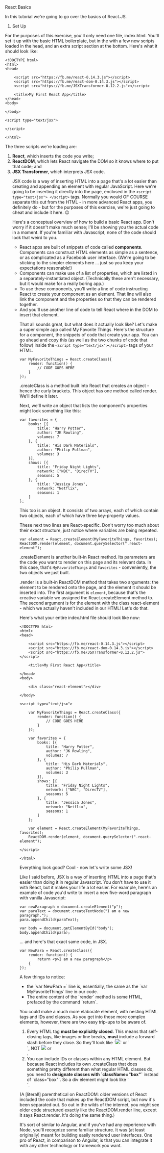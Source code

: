 React Basics

In this tutorial we're going to go over the basics of React.JS.

1. Set Up

For the purposes of this exercise, you'll only need one file, index.html. You'll set it up with the basic HTML boilerplate, but in the with a few new scripts loaded in the head, and an extra script section at the bottom. Here's what it should look like:

```
<!DOCTYPE html>
<html>
<head>

	<script src="https://fb.me/react-0.14.3.js"></script>
	<script src="https://fb.me/react-dom-0.14.3.js"></script>
	<script src="https://fb.me/JSXTransformer-0.12.2.js"></script>

	<title>My First React App</title>
</head>
<body>

</body>

<script type="text/jsx">

</script>

</html>
```

The three scripts we're loading are:
<ol><li><strong>React</strong>, which inserts the code you write;</li>
<li><strong>ReactDOM</strong>, which lets React navigate the DOM so it knows where to put that code; and</li>
<li><strong>JSX Transformer</strong>, which interprets JSX code.</li>

JSX code is a way of inserting HTML into a page that's a lot easier than creating and appending an element with regular JavaScript. Here we're going to be inserting it directly into the page, enclosed in the `<script type="text/jsx"> </script>` tags. Normally you would OF COURSE separate this out from the HTML - in more advanced React apps, you definitely do - but for the purposes of this exercise, we're just going to cheat and include it here. :wink:

Here's a conceptual overview of how to build a basic React app. Don't worry if it doesn't make much sense; I'll be showing you the actual code in a moment. If you're familiar with Javascript, none of the code should look that weird to you.

<ul><li>React apps are built of snippets of code called <strong>components</strong>. Components can construct HTML elements as simple as a sentence, or as complicated as a Facebook user interface. (We're going to be sticking to the simpler elements here ... just so you keep your expectations reasonable!)</li>

<li>Components can make use of a list of properties, which are listed in a separately-instantiated object. (Technically these aren't necessary, but it would make for a really boring app.)</li>

<li>To use these components, you'll write a line of code instructing React to create your component as an element. That line will also link the component and the properties so that they can be rendered together.</li> 

<li>And you'll use another line of code to tell React where in the DOM to insert that element.</li>

That all sounds great, but what does it actually look like? Let's make a super simple app called My Favorite Things. Here's the structure for a component, the snippets of code that create your app. You can go ahead and copy this (as well as the two chunks of code that follow) inside the `<script type="text/jsx"></script>` tags of your HTML.

```
var MyFavoriteThings = React.createClass({
	render: function() {
		// CODE GOES HERE
	}
});
```

.createClass is a method built into React that creates an object - hence the curly brackets. This object has one method called render. We'll define it later.

Next, we'll write an object that lists the component's properties might look something like this:

```
var favorites = {
	books: [{
		title: "Harry Potter",
		author: "JK Rowling",
		volumes: 7
	}, {
		title: "His Dark Materials",
		author: "Philip Pullman",
		volumes: 3
	}],
	shows: [{
		title: "Friday Night Lights",
		network: ["NBC", "DirecTV"],
		seasons: 5
	}, {	
		title: "Jessica Jones",
		network: "Netflix",
		seasons: 1
	]
};
```

This too is an object. It consists of two arrays, each of which contain two objects, each of which have three key-property values.

These next two lines are React-specific. Don't worry too much about their exact structure, just notice where variables are being repeated.

```
var element = React.createElement(MyFavoriteThings, favorites);
ReactDOM.render(element, document.querySelector(".react-element");
```

.createElement is another built-in React method. Its parameters are the code you want to render on this page and its relevant data. In this case, that's `MyFavoriteThings` and `favorites` - conveniently, the two objects we just built.

.render is a built-in ReactDOM method that takes two arguments: the element to be rendered onto the page, and the element it should be inserted into. The first argument is `element`, because that's the creative variable we assigned the React.createElement method to. The second argument is for the element with the class react-element - which we actually haven't included in our HTML! Let's do that.

Here's what your entire index.html file should look like now:

```
<!DOCTYPE html>
<html>
<head>

	<script src="https://fb.me/react-0.14.3.js"></script>
	<script src="https://fb.me/react-dom-0.14.3.js"></script>
	<script src="https://fb.me/JSXTransformer-0.12.2.js"></script>

	<title>My First React App</title>

</head>
<body>

	<div class="react-element"></div>

</body>

<script type="text/jsx">

	var MyFavoriteThings = React.createClass({
		render: function() {
			// CODE GOES HERE
		}
	});

	var favorites = {
		books: [{
			title: "Harry Potter",
			author: "JK Rowling",
			volumes: 7
		}, {
			title: "His Dark Materials",
			author: "Philip Pullman",
			volumes: 3
		}],
		shows: [{
			title: "Friday Night Lights",
			network: ["NBC", "DirecTV"],
			seasons: 5
		}, {	
			title: "Jessica Jones",
			network: "Netflix",
			seasons: 1
		]
	};

	var element = React.createElement(MyFavoriteThings, favorites);
	ReactDOM.render(element, document.querySelector(".react-element");

</script>

</html>
```

Everything look good? Cool - now let's write some JSX!

Like I said before, JSX is a way of inserting HTML into a page that's easier than doing it in regular Javascript. You don't have to use it with React, but it makes your life a lot easier. For example, here's an example of code you'd write to insert a new five-word paragraph with vanilla Javascript:

```
var newParagraph = document.createElement("p");
var paraText = document.createTextNode("I am a new paragraph.");
para.appendChild(paraText);

var body = document.getElementById("body");
body.appendChild(para);
```

... and here's that exact same code, in JSX.

```
var NewPara = React.createClass({
	render: function() {
		return <p>I am a new paragraph</p>
	{
});
```

A few things to notice:
<ul><li>the `var NewPara =` line is, essentially, the same as the `var MyFavoriteThings` line in our code.</li>
<li>The entire content of the `render` method is some HTML, prefaced by the command `return`.</li></ul>

You could make a much more elaborate element, with nesting HTML tags and IDs and classes. As you get into those more complex elements, however, there are two easy trip-ups to be aware of.

<ol><li>Every HTML tag <strong>must be explicitly closed</strong>. This means that self-closing tags, like images or line breaks, <strong>must</strong> include a forward slash before they close. So they'll look like `<img src="myImage.jpg" />` or `<br />`, NOT <img src="myImage.jpg"> or <br>.</li>
<li>You can include IDs or classes within any HTML element. But because React includes its own .createClass that does something pretty different than what regular HTML classes do, you need to <strong>designate classes with `className="box"`</strong> instead of `class="box"`. So a div element might look like `<div id="top" className="narrow">`. </li></ol>


	

(A [literal!] parenthetical on ReactDOM: older versions of React included the code that makes up the ReactDOM script, but now it's been separated out. So out in the wilds of the internet, you might see older code structured exactly like the ReactDOM.render line, except it says React.render. It's doing the same thing.)


It's sort of similar to Angular, and if you've had any experience with Node, you'll recognize some familiar structure. It was (at least originally) meant for building easily rendered user interfaces. One pro of React, in comparison to Angular, is that you can integrate it with any other technology or framework you want.
